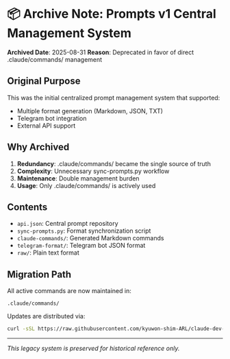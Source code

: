 # 📦 Archive Note: Prompts v1 Central Management System

**Archived Date**: 2025-08-31
**Reason**: Deprecated in favor of direct .claude/commands/ management

## Original Purpose
This was the initial centralized prompt management system that supported:
- Multiple format generation (Markdown, JSON, TXT)
- Telegram bot integration
- External API support

## Why Archived
1. **Redundancy**: .claude/commands/ became the single source of truth
2. **Complexity**: Unnecessary sync-prompts.py workflow
3. **Maintenance**: Double management burden
4. **Usage**: Only .claude/commands/ is actively used

## Contents
- `api.json`: Central prompt repository
- `sync-prompts.py`: Format synchronization script
- `claude-commands/`: Generated Markdown commands
- `telegram-format/`: Telegram bot JSON format
- `raw/`: Plain text format

## Migration Path
All active commands are now maintained in:
```
.claude/commands/
```

Updates are distributed via:
```bash
curl -sSL https://raw.githubusercontent.com/kyuwon-shim-ARL/claude-dev-kit/main/update.sh | bash
```

---
*This legacy system is preserved for historical reference only.*